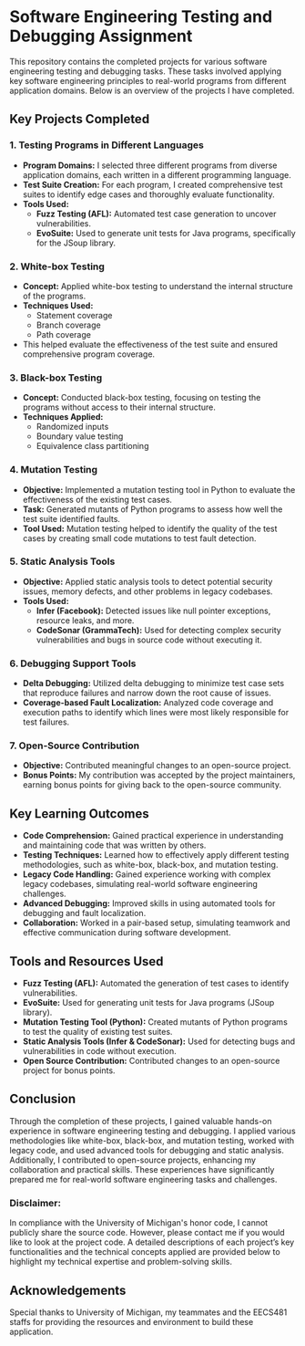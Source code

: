 # Software Engineering Testing and Debugging Assignment

This repository contains the completed projects for various software engineering testing and debugging tasks. These tasks involved applying key software engineering principles to real-world programs from different application domains. Below is an overview of the projects I have completed.

## Key Projects Completed

### 1. **Testing Programs in Different Languages**
   - **Program Domains:** I selected three different programs from diverse application domains, each written in a different programming language.
   - **Test Suite Creation:** For each program, I created comprehensive test suites to identify edge cases and thoroughly evaluate functionality.
   - **Tools Used:**
     - **Fuzz Testing (AFL):** Automated test case generation to uncover vulnerabilities.
     - **EvoSuite:** Used to generate unit tests for Java programs, specifically for the JSoup library.

### 2. **White-box Testing**
   - **Concept:** Applied white-box testing to understand the internal structure of the programs.
   - **Techniques Used:**
     - Statement coverage
     - Branch coverage
     - Path coverage
   - This helped evaluate the effectiveness of the test suite and ensured comprehensive program coverage.

### 3. **Black-box Testing**
   - **Concept:** Conducted black-box testing, focusing on testing the programs without access to their internal structure.
   - **Techniques Applied:**
     - Randomized inputs
     - Boundary value testing
     - Equivalence class partitioning

### 4. **Mutation Testing**
   - **Objective:** Implemented a mutation testing tool in Python to evaluate the effectiveness of the existing test cases.
   - **Task:** Generated mutants of Python programs to assess how well the test suite identified faults.
   - **Tool Used:** Mutation testing helped to identify the quality of the test cases by creating small code mutations to test fault detection.

### 5. **Static Analysis Tools**
   - **Objective:** Applied static analysis tools to detect potential security issues, memory defects, and other problems in legacy codebases.
   - **Tools Used:**
     - **Infer (Facebook):** Detected issues like null pointer exceptions, resource leaks, and more.
     - **CodeSonar (GrammaTech):** Used for detecting complex security vulnerabilities and bugs in source code without executing it.

### 6. **Debugging Support Tools**
   - **Delta Debugging:** Utilized delta debugging to minimize test case sets that reproduce failures and narrow down the root cause of issues.
   - **Coverage-based Fault Localization:** Analyzed code coverage and execution paths to identify which lines were most likely responsible for test failures.

### 7. **Open-Source Contribution**
   - **Objective:** Contributed meaningful changes to an open-source project.
   - **Bonus Points:** My contribution was accepted by the project maintainers, earning bonus points for giving back to the open-source community.

## Key Learning Outcomes

- **Code Comprehension:** Gained practical experience in understanding and maintaining code that was written by others.
- **Testing Techniques:** Learned how to effectively apply different testing methodologies, such as white-box, black-box, and mutation testing.
- **Legacy Code Handling:** Gained experience working with complex legacy codebases, simulating real-world software engineering challenges.
- **Advanced Debugging:** Improved skills in using automated tools for debugging and fault localization.
- **Collaboration:** Worked in a pair-based setup, simulating teamwork and effective communication during software development.

## Tools and Resources Used

- **Fuzz Testing (AFL):** Automated the generation of test cases to identify vulnerabilities.
- **EvoSuite:** Used for generating unit tests for Java programs (JSoup library).
- **Mutation Testing Tool (Python):** Created mutants of Python programs to test the quality of existing test suites.
- **Static Analysis Tools (Infer & CodeSonar):** Used for detecting bugs and vulnerabilities in code without execution.
- **Open Source Contribution:** Contributed changes to an open-source project for bonus points.

## Conclusion

Through the completion of these projects, I gained valuable hands-on experience in software engineering testing and debugging. I applied various methodologies like white-box, black-box, and mutation testing, worked with legacy code, and used advanced tools for debugging and static analysis. Additionally, I contributed to open-source projects, enhancing my collaboration and practical skills. These experiences have significantly prepared me for real-world software engineering tasks and challenges.

### Disclaimer:

In compliance with the University of Michigan's honor code, I cannot publicly share the source code. However, please contact me if you would like to look at the project code. A detailed descriptions of each project’s key functionalities and the technical concepts applied are provided below to highlight my technical expertise and problem-solving skills.

## Acknowledgements

Special thanks to University of Michigan, my teammates and the EECS481 staffs for providing the resources and environment to build these application.

